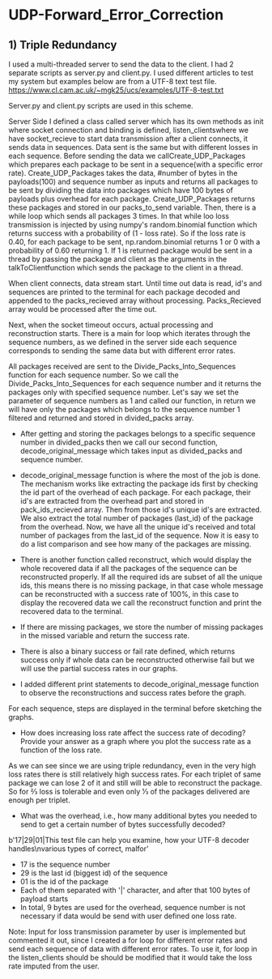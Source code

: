 # UDP-Forward_Error_Correction


## 1) Triple Redundancy
I used a multi-threaded server to send the data to the client. I had 2 separate scripts as server.py and client.py. I used different articles to test my system but examples below are from a UTF-8 text test file. ​https://www.cl.cam.ac.uk/~mgk25/ucs/examples/UTF-8-test.txt

Server.py and client.py scripts are used in this scheme.

Server Side
I defined a class called server which has its own methods as ​init where socket connection and binding is defined, ​listen_clients ​where we have socket_recieve to start data transmission after a client connects, it sends data in sequences. Data sent is the same but with different losses in each sequence. Before sending the data we call ​Create_UDP_Packages which prepares each package to be sent in a sequence(with a specific error rate). Create_UDP_Packages takes the data, #number of bytes in the payloads(100) and sequence number as inputs and returns all packages to be sent by dividing the data into packages which have 100 bytes of payloads plus overhead for each package. Create_UDP_Packages returns these packages and stored in our packs_to_send variable. Then, there is a while loop which sends all packages 3 times. In that while loo loss transmission is injected by using numpy's random.binomial function which returns success with a probability of (1 - loss rate). So if the loss rate is 0.40, for each package to be sent, np.random.binomial returns 1 or 0 with a probability of 0.60 returning 1. If 1 is returned package would be sent in a thread by passing the package and client as the arguments in the talkToClient​ function which sends the package to the client in a thread.

 When client connects, data stream start. Until time out data is read, id's and sequences are printed to the terminal for each package decoded and appended to the packs_recieved array without processing. Packs_Recieved array would be processed after the time out.

Next, when the socket timeout occurs, actual processing and reconstruction starts.
There is a main for loop which iterates through the sequence numbers, as we defined in the server side each sequence corresponds to sending the same data but with different error rates.


All packages received are sent to the ​Divide_Packs_Into_Sequences function for each sequence number. So we call the Divide_Packs_Into_Sequences for each sequence number and it returns the packages only with specified sequence number. Let's say we set the parameter of sequence numbers as 1 and called our function, in return we will have only the packages which belongs to the sequence number 1 filtered and returned and stored in ​divided_packs​ array.
* After getting and storing the packages belongs to a specific sequence number in divided_packs then we call our second function, ​decode_original_message which takes input as ​divided_packs​ and ​sequence number​.

* decode_original_message function is where the most of the job is done. The mechanism works like extracting the package ids first by checking the id part of the overhead of each package. For each package, their id's are extracted from the overhead part and stored in ​pack_ids_recieved array. Then from those id's unique id's are extracted. We also extract the total number of packages (last_id) of the package from the overhead. Now, we have all the unique id's received and total number of packages from the last_id of the sequence. Now it is easy to do a list comparison and see how many of the packages are missing.

* There is another function called ​reconstruct,​ which would display the whole recovered data if all the packages of the sequence can be reconstructed properly. If all the required ids are subset of all the unique ids, this means there is no missing package, in that case whole message can be reconstructed with a success rate of 100%, in this case to display the recovered data we call the reconstruct function and print the recovered data to the terminal.

* If there are missing packages, we store the number of missing packages in the ​missed variable and return the success rate.

* There is also a binary success or fail rate defined, which returns success only if whole data can be reconstructed otherwise fail but we will use the partial success rates in our graphs.

* I added different print statements to decode_original_message function to observe the reconstructions and success rates before the graph.

For each sequence, steps are displayed in the terminal before sketching the graphs. 

- How does increasing loss rate affect the success rate of decoding? Provide your answer as a graph where you plot the success rate as a function of the loss rate.

As we can see since we are using triple redundancy, even in the very high loss rates there is still relatively high success rates. For each triplet of same package we can lose 2 of it and still will be able to reconstruct the package. So for 2⁄3 loss is tolerable and even only 1⁄3 of the packages delivered are enough per triplet.


- What was the overhead, i.e., how many additional bytes you needed to send to get a certain number of bytes successfully decoded?

b'17|29|01|This test file can help you examine, how your UTF-8 decoder handles\nvarious types of correct, malfor'

* 17 is the sequence number
* 29 is the last id (biggest id) of the sequence
* 01 is the id of the package
* Each of them separated with '|' character, and after that 100 bytes of payload starts
* In total, 9 bytes are used for the overhead, sequence number is not necessary if data
would be send with user defined one loss rate.

Note: Input for loss transmission parameter by user is implemented but commented it out, since I created a for loop for different error rates and send each sequence of data with different error rates. To use it, for loop in the listen_clients should be should be modified that it would take the loss rate imputed from the user.

